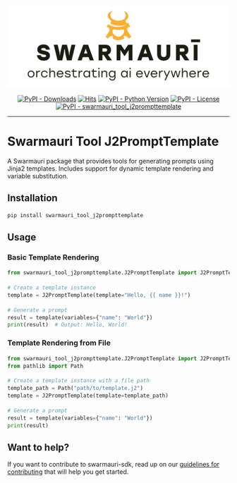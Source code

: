 ![Swarmauri Logo](https://github.com/swarmauri/swarmauri-sdk/blob/3d4d1cfa949399d7019ae9d8f296afba773dfb7f/assets/swarmauri.brand.theme.svg)

<p align="center">
    <a href="https://pypi.org/project/swarmauri_tool_j2prompttemplate/">
        <img src="https://img.shields.io/pypi/dm/swarmauri_tool_j2prompttemplate" alt="PyPI - Downloads"/></a>
    <a href="https://hits.sh/github.com/swarmauri/swarmauri-sdk/tree/master/pkgs/standards/swarmauri_prompt_j2prompttemplate/">
        <img alt="Hits" src="https://hits.sh/github.com/swarmauri/swarmauri-sdk/tree/master/pkgs/standards/swarmauri_prompt_j2prompttemplate.svg"/></a>
    <a href="https://pypi.org/project/swarmauri_tool_j2prompttemplate/">
        <img src="https://img.shields.io/pypi/pyversions/swarmauri_tool_j2prompttemplate" alt="PyPI - Python Version"/></a>
    <a href="https://pypi.org/project/swarmauri_tool_j2prompttemplate/">
        <img src="https://img.shields.io/pypi/l/swarmauri_tool_j2prompttemplate" alt="PyPI - License"/></a>
    <a href="https://pypi.org/project/swarmauri_tool_j2prompttemplate/">
        <img src="https://img.shields.io/pypi/v/swarmauri_tool_j2prompttemplate?label=swarmauri_tool_j2prompttemplate&color=green" alt="PyPI - swarmauri_tool_j2prompttemplate"/></a>
</p>

---

# Swarmauri Tool J2PromptTemplate

A Swarmauri package that provides tools for generating prompts using Jinja2 templates. Includes support for dynamic template rendering and variable substitution.

## Installation

```bash
pip install swarmauri_tool_j2prompttemplate
```

## Usage

### Basic Template Rendering
```python
from swarmauri_tool_j2prompttemplate.J2PromptTemplate import J2PromptTemplate

# Create a template instance
template = J2PromptTemplate(template="Hello, {{ name }}!")

# Generate a prompt
result = template(variables={"name": "World"})
print(result)  # Output: Hello, World!
```

### Template Rendering from File
```python
from swarmauri_tool_j2prompttemplate.J2PromptTemplate import J2PromptTemplate
from pathlib import Path

# Create a template instance with a file path
template_path = Path("path/to/template.j2")
template = J2PromptTemplate(template=template_path)

# Generate a prompt
result = template(variables={"name": "World"})
print(result)
```

## Want to help?

If you want to contribute to swarmauri-sdk, read up on our [guidelines for contributing](https://github.com/swarmauri/swarmauri-sdk/blob/master/contributing.md) that will help you get started.
